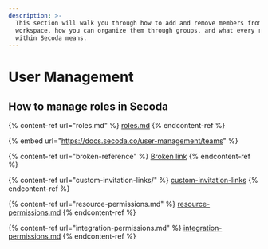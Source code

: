 ```yaml
---
description: >-
  This section will walk you through how to add and remove members from your
  workspace, how you can organize them through groups, and what every role
  within Secoda means.
---
```


# User Management

## **How to manage roles in Secoda** <a href="#h_3a4bfd6458" id="h_3a4bfd6458"></a>

{% content-ref url="roles.md" %}
[roles.md](roles.md)
{% endcontent-ref %}

{% embed url="https://docs.secoda.co/user-management/teams" %}

{% content-ref url="broken-reference" %}
[Broken link](broken-reference)
{% endcontent-ref %}

{% content-ref url="custom-invitation-links/" %}
[custom-invitation-links](custom-invitation-links/)
{% endcontent-ref %}

{% content-ref url="resource-permissions.md" %}
[resource-permissions.md](resource-permissions.md)
{% endcontent-ref %}

{% content-ref url="integration-permissions.md" %}
[integration-permissions.md](integration-permissions.md)
{% endcontent-ref %}
